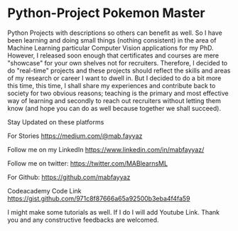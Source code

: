 # Python-Project Pokemon Master
Python Projects with descriptions so others can benefit as well.
So I have been learning and doing small things (nothing consistent) in the area of Machine Learning particular Computer Vision applications for my PhD. However, I released soon enough that certificates and courses are mere "showcase" for your own shelves not for recruiters. Therefore, I decided to do "real-time" projects and these projects should reflect the skills and areas of my research or career I want to dwell in. But I decided to do a bit more this time, this time, I shall share my experiences and contribute back to society for two obvious reasons; teaching is the primary and most effective way of learning and secondly to reach out recruiters without letting them know (and hope you can do as well because together we shall succeed).

Stay Updated on these platforms

For Stories
https://medium.com/@mab.fayyaz

Follow me on my LinkedIn
https://www.linkedin.com/in/mabfayyaz/

Follow me on twitter:
https://twitter.com/MABlearnsML

For Github:
https://github.com/mabfayyaz

Codeacademy Code Link
https://gist.github.com/971c8f87666a65a92500b3eba4f4fa59



I might make some tutorials as well. If I do I will add Youtube Link. Thank you and any constructive feedbacks are welcomed.
